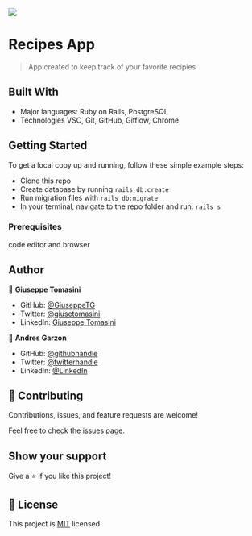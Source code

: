 ![](https://img.shields.io/badge/Microverse-blueviolet)

# Recipes App

> App created to keep track of your favorite recipies

## Built With

- Major languages: Ruby on Rails, PostgreSQL
- Technologies VSC, Git, GitHub, Gitflow, Chrome

## Getting Started

To get a local copy up and running, follow these simple example steps:

- Clone this repo
- Create database by running `rails db:create`
- Run migration files with `rails db:migrate`
- In your terminal, navigate to the repo folder and run: `rails s`

### Prerequisites
code editor and browser

## Author

👤 **Giuseppe Tomasini**

- GitHub: [@GiuseppeTG](https://github.com/GiuseppeTG)
- Twitter: [@giusetomasini](https://twitter.com/giusetomasini)
- LinkedIn: [Giuseppe Tomasini](https://www.linkedin.com/in/giuseppe-tomasini-67ba101a8/)

👤 **Andres Garzon**

- GitHub: [@githubhandle](https://github.com/andgarzonmal)
- Twitter: [@twitterhandle](https://twitter.com)
- LinkedIn: [@LinkedIn](https://linkedin.com/in/andres_garzon)

## 🤝 Contributing

Contributions, issues, and feature requests are welcome!

Feel free to check the [issues page](../../issues/).

## Show your support

Give a ⭐️ if you like this project!

## 📝 License

This project is [MIT](./MIT.md) licensed.
